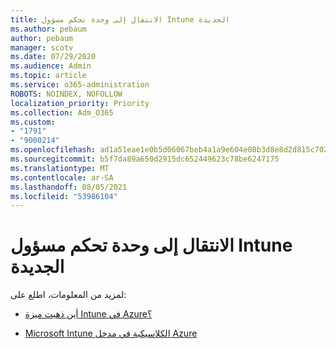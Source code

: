 ```yaml
---
title: الانتقال إلى وحدة تحكم مسؤول Intune الجديدة
ms.author: pebaum
author: pebaum
manager: scotv
ms.date: 07/29/2020
ms.audience: Admin
ms.topic: article
ms.service: o365-administration
ROBOTS: NOINDEX, NOFOLLOW
localization_priority: Priority
ms.collection: Adm_O365
ms.custom:
- "1791"
- "9000214"
ms.openlocfilehash: ad1a51eae1e0b5d06067beb4a1a9e604e08b3d8e8d2d815c702c6ab05668dc9f
ms.sourcegitcommit: b5f7da89a650d2915dc652449623c78be6247175
ms.translationtype: MT
ms.contentlocale: ar-SA
ms.lasthandoff: 08/05/2021
ms.locfileid: "53986104"
---
```

# <a name="moving-to-the-new-intune-admin-console"></a>الانتقال إلى وحدة تحكم مسؤول Intune الجديدة

لمزيد من المعلومات، اطلع على:

- [أين ذهبت ميزة Intune في Azure؟](https://docs.microsoft.com/intune/ui-changes)

- [Microsoft Intune الكلاسيكية في مدخل Azure](https://docs.microsoft.com/intune/groups-get-started)